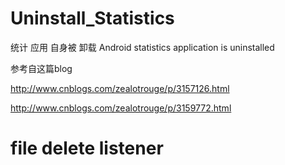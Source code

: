 Uninstall_Statistics
=================

统计 应用 自身被 卸载 Android statistics application is uninstalled

参考自这篇blog

http://www.cnblogs.com/zealotrouge/p/3157126.html

http://www.cnblogs.com/zealotrouge/p/3159772.html


# file delete listener

